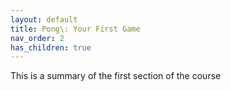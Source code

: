 ```yaml
---
layout: default
title: Pong\: Your First Game
nav_order: 2
has_children: true
---
```



This is a summary of the first section of the course
